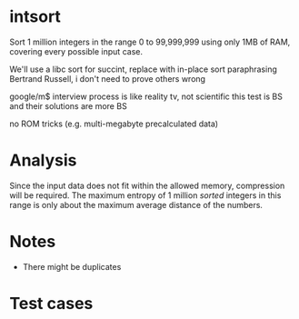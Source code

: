 intsort
=======

Sort 1 million integers in the range 0 to 99,999,999 using only 1MB of RAM,
covering every possible input case.

We'll use a libc sort for succint, replace with in-place sort
paraphrasing Bertrand Russell, i don't need to prove others wrong

google/m$ interview process is like reality tv, not scientific
this test is BS and their solutions are more BS

no ROM tricks (e.g. multi-megabyte precalculated data)


Analysis
========

Since the input data does not fit within the allowed memory, compression
will be required. The maximum entropy of 1 million *sorted* integers in this
range is only about the maximum average distance of the numbers.


Notes
=====

- There might be duplicates

Test cases
==========


